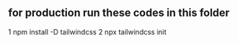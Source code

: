 ## for production run these codes in this folder
1 npm install -D tailwindcss
2 npx tailwindcss init 